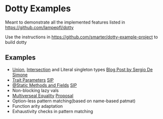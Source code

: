 # Dotty Examples

Meant to demonstrate all the implemented features listed in https://github.com/lampepfl/dotty

Use the instructions in https://github.com/smarter/dotty-example-project to build dotty

## Examples
- [Union](UnionTypes.scala), [Intersection](IntersectionTypes.scala) and Literal singleton types [Blog Post by Sergio De Simone](https://www.infoq.com/news/2015/10/dotty-scala-bootstraps)
- [Trait Parameters](TraitParameters.scala) [SIP](http://docs.scala-lang.org/sips/pending/trait-parameters.html)
- [@Static Methods and Fields](StaticMethods.scala) [SIP](https://github.com/DarkDimius/scala.github.com/blob/664bc155d57af49ec4eb5eb7a7fbb078042d77f5/sips/pending/_posts/2016-01-11-static-members.md)
- Non-blocking lazy vals
- [Multiverseal Equality](MultiversalEquality.scala) [Proposal](https://github.com/lampepfl/dotty/issues/1247)
- Option-less pattern matching(based on name-based patmat)
- Function arity adaptation
- Exhaustivity checks in pattern matching
